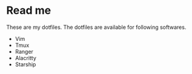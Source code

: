 # Read me

These are my dotfiles. The dotfiles are available for following softwares.

- Vim
- Tmux
- Ranger
- Alacritty
- Starship
